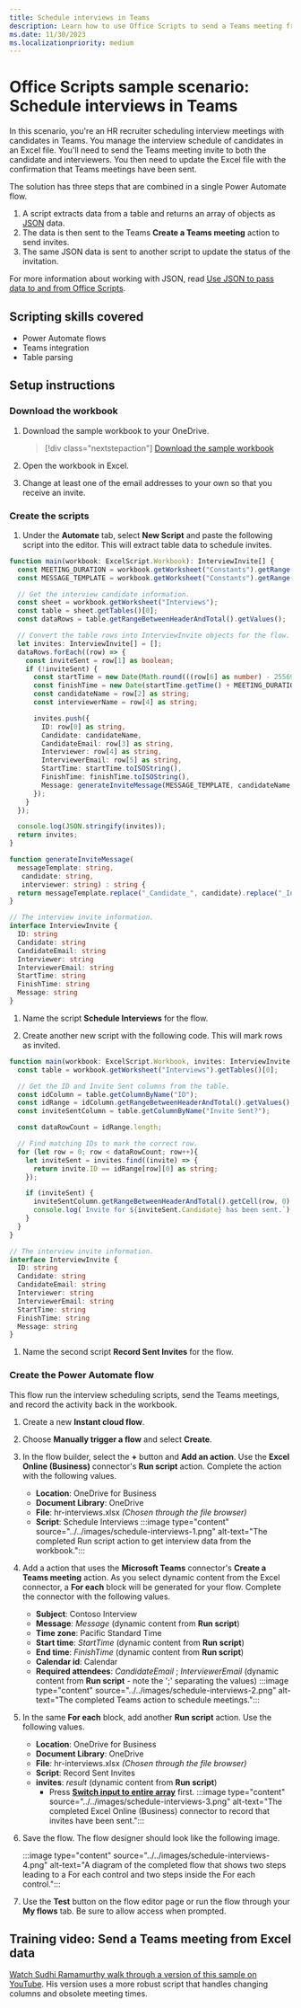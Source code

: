 ```yaml
---
title: Schedule interviews in Teams
description: Learn how to use Office Scripts to send a Teams meeting from Excel data.
ms.date: 11/30/2023
ms.localizationpriority: medium
---
```


# Office Scripts sample scenario: Schedule interviews in Teams

In this scenario, you're an HR recruiter scheduling interview meetings with candidates in Teams. You manage the interview schedule of candidates in an Excel file. You'll need to send the Teams meeting invite to both the candidate and interviewers. You then need to update the Excel file with the confirmation that Teams meetings have been sent.

The solution has three steps that are combined in a single Power Automate flow.

1. A script extracts data from a table and returns an array of objects as [JSON](https://www.w3schools.com/whatis/whatis_json.asp) data.
1. The data is then sent to the Teams **Create a Teams meeting** action to send invites.
1. The same JSON data is sent to another script to update the status of the invitation.

For more information about working with JSON, read [Use JSON to pass data to and from Office Scripts](../../develop/use-json.md).

## Scripting skills covered

* Power Automate flows
* Teams integration
* Table parsing

## Setup instructions

### Download the workbook

1. Download the sample workbook to your OneDrive.
    > [!div class="nextstepaction"]
    > [Download the sample workbook](hr-schedule.xlsx)

1. Open the workbook in Excel.

1. Change at least one of the email addresses to your own so that you receive an invite.

### Create the scripts

1. Under the **Automate** tab, select **New Script** and paste the following script into the editor. This will extract table data to schedule invites.

```TypeScript
function main(workbook: ExcelScript.Workbook): InterviewInvite[] {
  const MEETING_DURATION = workbook.getWorksheet("Constants").getRange("B1").getValue() as number;
  const MESSAGE_TEMPLATE = workbook.getWorksheet("Constants").getRange("B2").getValue() as string;

  // Get the interview candidate information.
  const sheet = workbook.getWorksheet("Interviews");
  const table = sheet.getTables()[0];
  const dataRows = table.getRangeBetweenHeaderAndTotal().getValues();

  // Convert the table rows into InterviewInvite objects for the flow.
  let invites: InterviewInvite[] = [];
  dataRows.forEach((row) => {
    const inviteSent = row[1] as boolean;
    if (!inviteSent) {
      const startTime = new Date(Math.round(((row[6] as number) - 25569) * 86400 * 1000));
      const finishTime = new Date(startTime.getTime() + MEETING_DURATION * 60 * 1000);
      const candidateName = row[2] as string;
      const interviewerName = row[4] as string;

      invites.push({
        ID: row[0] as string,
        Candidate: candidateName,
        CandidateEmail: row[3] as string,
        Interviewer: row[4] as string,
        InterviewerEmail: row[5] as string,
        StartTime: startTime.toISOString(),
        FinishTime: finishTime.toISOString(),
        Message: generateInviteMessage(MESSAGE_TEMPLATE, candidateName, interviewerName)
      });
    }    
  });

  console.log(JSON.stringify(invites));
  return invites;
}

function generateInviteMessage(
  messageTemplate: string,
   candidate: string,
   interviewer: string) : string {
  return messageTemplate.replace("_Candidate_", candidate).replace("_Interviewer_", interviewer);
}

// The interview invite information.
interface InterviewInvite {
  ID: string
  Candidate: string
  CandidateEmail: string
  Interviewer: string
  InterviewerEmail: string
  StartTime: string
  FinishTime: string
  Message: string
}
```

1. Name the script **Schedule Interviews** for the flow.

1. Create another new script with the following code. This will mark rows as invited.

```TypeScript
function main(workbook: ExcelScript.Workbook, invites: InterviewInvite[]) {
  const table = workbook.getWorksheet("Interviews").getTables()[0];

  // Get the ID and Invite Sent columns from the table.
  const idColumn = table.getColumnByName("ID");
  const idRange = idColumn.getRangeBetweenHeaderAndTotal().getValues();
  const inviteSentColumn = table.getColumnByName("Invite Sent?");

  const dataRowCount = idRange.length;

  // Find matching IDs to mark the correct row.
  for (let row = 0; row < dataRowCount; row++){
    let inviteSent = invites.find((invite) => {
      return invite.ID == idRange[row][0] as string;
    });

    if (inviteSent) {
      inviteSentColumn.getRangeBetweenHeaderAndTotal().getCell(row, 0).setValue(true);
      console.log(`Invite for ${inviteSent.Candidate} has been sent.`);
    }
  } 
}

// The interview invite information.
interface InterviewInvite {
  ID: string
  Candidate: string
  CandidateEmail: string
  Interviewer: string
  InterviewerEmail: string
  StartTime: string
  FinishTime: string
  Message: string
}
```

1. Name the second script **Record Sent Invites** for the flow.

### Create the Power Automate flow

This flow run the interview scheduling scripts, send the Teams meetings, and record the activity back in the workbook.

1. Create a new **Instant cloud flow**.
1. Choose **Manually trigger a flow** and select **Create**.
1. In the flow builder, select the **+** button and **Add an action**. Use the **Excel Online (Business)** connector's **Run script** action. Complete the action with the following values.
    * **Location**: OneDrive for Business
    * **Document Library**: OneDrive
    * **File**: hr-interviews.xlsx *(Chosen through the file browser)*
    * **Script**: Schedule Interviews
    :::image type="content" source="../../images/schedule-interviews-1.png" alt-text="The completed Run script action to get interview data from the workbook.":::

1. Add a action that uses the **Microsoft Teams** connector's **Create a Teams meeting** action. As you select dynamic content from the Excel connector, a **For each** block will be generated for your flow. Complete the connector with the following values.
    * **Subject**: Contoso Interview
    * **Message**: *Message* (dynamic content from **Run script**)
    * **Time zone**: Pacific Standard Time
    * **Start time**: *StartTime* (dynamic content from **Run script**)
    * **End time**: *FinishTime* (dynamic content from **Run script**)
    * **Calendar id**: Calendar
    * **Required attendees**: *CandidateEmail* ; *InterviewerEmail* (dynamic content from **Run script** - note the ';' separating the values)
    :::image type="content" source="../../images/schedule-interviews-2.png" alt-text="The completed Teams action to schedule meetings.":::

1. In the same **For each** block, add another **Run script** action. Use the following values.
    * **Location**: OneDrive for Business
    * **Document Library**: OneDrive
    * **File**: hr-interviews.xlsx *(Chosen through the file browser)*
    * **Script**: Record Sent Invites
    * **invites**: *result* (dynamic content from **Run script**)
        * Press **[Switch input to entire array](../../testing/power-automate-troubleshooting.md#pass-entire-arrays-as-script-parameters)** first.
    :::image type="content" source="../../images/schedule-interviews-3.png" alt-text="The completed Excel Online (Business) connector to record that invites have been sent.":::

1. Save the flow. The flow designer should look like the following image.

    :::image type="content" source="../../images/schedule-interviews-4.png" alt-text="A diagram of the completed flow that shows two steps leading to a For each control and two steps inside the For each control.":::

1. Use the **Test** button on the flow editor page or run the flow through your **My flows** tab. Be sure to allow access when prompted.

## Training video: Send a Teams meeting from Excel data

[Watch Sudhi Ramamurthy walk through a version of this sample on YouTube](https://youtu.be/HyBdx52NOE8). His version uses a more robust script that handles changing columns and obsolete meeting times.
